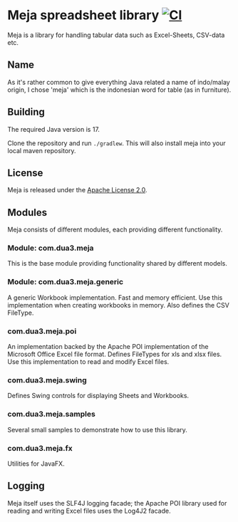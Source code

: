 # Meja spreadsheet library [![CI](https://github.com/xzel23/meja/actions/workflows/gradle.yml/badge.svg)](https://github.com/xzel23/meja/actions/workflows/gradle.yml)

Meja is a library for handling tabular data such as Excel-Sheets, CSV-data etc.

## Name

As it's rather common to give everything Java related a name of indo/malay origin, I chose 'meja' which is the
indonesian word for table (as in furniture).

## Building

The required Java version is 17.

Clone the repository and run `./gradlew`. This will also install meja into your local maven repository.

## License

Meja is released under the [Apache License 2.0](http://www.apache.org/licenses/LICENSE-2.0).

## Modules

Meja consists of different modules, each providing different functionality.

### Module: com.dua3.meja

This is the base module providing functionality shared by different models.

### Module: com.dua3.meja.generic

A generic Workbook implementation. Fast and memory efficient. Use this implementation when creating workbooks in memory.
Also defines the CSV FileType.

### com.dua3.meja.poi

An implementation backed by the Apache POI implementation of the Microsoft Office Excel file format. Defines FileTypes
for xls and xlsx files. Use this implementation to read and modify Excel files.

### com.dua3.meja.swing

Defines Swing controls for displaying Sheets and Workbooks.

### com.dua3.meja.samples

Several small samples to demonstrate how to use this library.

### com.dua3.meja.fx

Utilities for JavaFX.

## Logging

Meja itself uses the SLF4J logging facade; the Apache POI library used for reading and writing Excel files uses the
Log4J2 facade.
